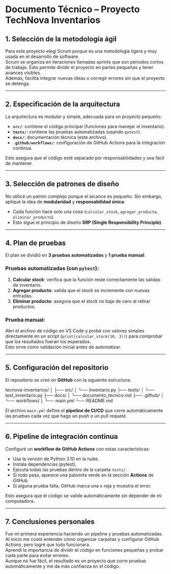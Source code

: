 # Documento Técnico – Proyecto TechNova Inventarios

## 1. Selección de la metodología ágil
Para este proyecto elegí Scrum porque es una metodología ligera y muy usada en el desarrollo de software.  
Scrum se organiza en iteraciones llamadas sprints que son periodos cortos de trabajo. Esto permite dividir el proyecto en partes pequeñas y tener avances visibles.  
Además, facilita integrar nuevas ideas o corregir errores sin que el proyecto se detenga.

---

## 2. Especificación de la arquitectura
La arquitectura es modular y simple, adecuada para un proyecto pequeño:

- **`src/`**: contiene el código principal (funciones para manejar el inventario).
- **`tests/`**: contiene las pruebas automatizadas (usando `pytest`).
- **`docs/`**: documentación técnica (este archivo).
- **`.github/workflows/`**: configuración de GitHub Actions para la integración continua.

Esto asegura que el código esté separado por responsabilidades y sea fácil de mantener.

---

## 3. Selección de patrones de diseño
No utilicé un patrón complejo porque el alcance es pequeño. Sin embargo, apliqué la idea de **modularidad** y **responsabilidad única**:
- Cada función hace solo una cosa (`calcular_stock`, `agregar_producto`, `eliminar_producto`).
- Esto sigue el principio de diseño **SRP (Single Responsibility Principle)**.

---

## 4. Plan de pruebas
El plan se dividió en **3 pruebas automatizadas** y **1 prueba manual**:

### Pruebas automatizadas (con `pytest`):
1. **Calcular stock**: verifica que la función reste correctamente las salidas de inventario.  
2. **Agregar producto**: valida que el stock se incremente con nuevas entradas.  
3. **Eliminar producto**: asegura que el stock no baje de cero al retirar productos.  

### Prueba manual:
Abrí el archivo de código en VS Code y probé con valores simples directamente en un script (`print(calcular_stock(10, 3))`) para comprobar que los resultados fueran los esperados.  
Esto sirve como validación inicial antes de automatizar.

---

## 5. Configuración del repositorio
El repositorio se creó en **GitHub** con la siguiente estructura:

tecnova-inventarios/
│
├── src/
│ └── inventario.py
├── tests/
│ └── test_inventario.py
├── docs/
│ └── documento_tecnico.md
├── .github/
│ └── workflows/
│ └── main.yml
└── README.md


El archivo `main.yml` define el **pipeline de CI/CD** que corre automáticamente las pruebas cada vez que hago un push o un pull request.

---

## 6. Pipeline de integración continua
Configuré un **workflow de GitHub Actions** con estas características:
- Usa la versión de Python 3.10 en la nube.
- Instala dependencias (pytest).
- Ejecuta todas las pruebas dentro de la carpeta `tests/`.
- Si todo pasa, aparece una palomita verde en la sección **Actions** de GitHub.  
- Si alguna prueba falla, GitHub marca una x roja y muestra el error.

Esto asegura que el código se valide automáticamente sin depender de mi computadora.

---

## 7. Conclusiones personales
Fue mi primera experiencia haciendo un pipeline y pruebas automatizadas.  
Al inicio me costó entender cómo organizar carpetas y configurar GitHub Actions, pero logré que todo funcionara.  
Aprendí la importancia de dividir el código en funciones pequeñas y probar cada parte para evitar errores.  
Aunque no fue fácil, el resultado es un proyecto que corre pruebas automáticamente y me da más confianza en el código.
